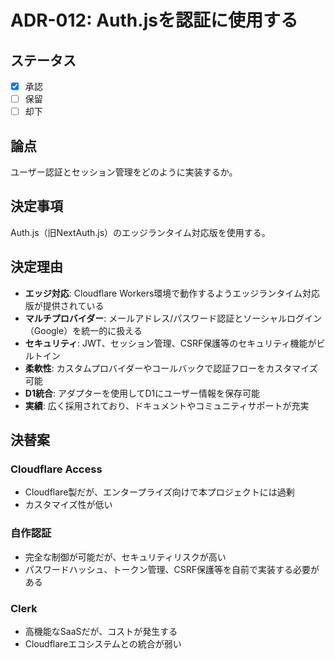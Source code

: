 # ADR-012: Auth.jsを認証に使用する

## ステータス

- [x] 承認
- [ ] 保留
- [ ] 却下

## 論点

ユーザー認証とセッション管理をどのように実装するか。

## 決定事項

Auth.js（旧NextAuth.js）のエッジランタイム対応版を使用する。

## 決定理由

- **エッジ対応**: Cloudflare Workers環境で動作するようエッジランタイム対応版が提供されている
- **マルチプロバイダー**: メールアドレス/パスワード認証とソーシャルログイン（Google）を統一的に扱える
- **セキュリティ**: JWT、セッション管理、CSRF保護等のセキュリティ機能がビルトイン
- **柔軟性**: カスタムプロバイダーやコールバックで認証フローをカスタマイズ可能
- **D1統合**: アダプターを使用してD1にユーザー情報を保存可能
- **実績**: 広く採用されており、ドキュメントやコミュニティサポートが充実

## 決替案

### Cloudflare Access

- Cloudflare製だが、エンタープライズ向けで本プロジェクトには過剰
- カスタマイズ性が低い

### 自作認証

- 完全な制御が可能だが、セキュリティリスクが高い
- パスワードハッシュ、トークン管理、CSRF保護等を自前で実装する必要がある

### Clerk

- 高機能なSaaSだが、コストが発生する
- Cloudflareエコシステムとの統合が弱い
